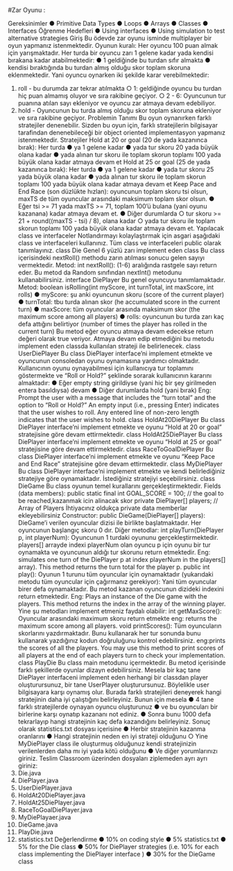 #Zar Oyunu :

Gereksinimler
● Primitive Data Types
● Loops
● Arrays
● Classes
● Interfaces
Öğrenme Hedefleri
● Using interfaces
● Using simulation to test alternative strategies
Giriş
Bu ödevde zar oyunu isminde multiplayer bir oyun yapmanız istenmektedir.
Oyunun kuralı: Her oyuncu 100 puan almak için yarışmaktadır. Her turda bir oyuncu zarı 1
gelene kadar yada kendisi bırakana kadar atabilmektedir:
● 1 geldiğinde bu turdan sıfır almakta
● kendisi bıraktığında bu turdan almış olduğu skor toplam skoruna eklenmektedir.
Yani oyuncu oynarken iki şekilde karar verebilmektedir:
1. roll - bu durumda zar tekrar atılmakta
○ 1: geldiğinde oyuncu bu turdan hiç puan almamış oluyor ve sıra rakibine geçiyor.
○ 2 - 6: Oyuncunun tur puanına atılan sayı ekleniyor ve oyuncu zar atmaya devam
edebiliyor.
2. hold - Oyuncunun bu turda almış olduğu skor toplam skoruna ekleniyor ve sıra rakibine
geçiyor.
Problemin Tanımı
Bu oyun oynanırken farklı stratejiler denenebilir. Sizden bu oyun için, farklı stratejilerin bilgisayar
tarafindan denenebileceği bir object oriented implementasyon yapmanız istenmektedir.
Stratejiler
Hold at 20 or goal (20 de yada kazanınca bırak): Her turda
● ya 1 gelene kadar
● yada tur skoru 20 yada büyük olana kadar
● yada alınan tur skoru ile toplam skorun toplamı 100 yada büyük olana kadar atmaya
devam et
Hold at 25 or goal (25 de yada kazanınca bırak): Her turda
● ya 1 gelene kadar
● yada tur skoru 25 yada büyük olana kadar
● yada alınan tur skoru ile toplam skorun toplamı 100 yada büyük olana kadar atmaya
devam et
Keep Pace and End Race (son düzlükte hızlan): oyuncunun toplam skoru tsi olsun, maxTS
de tüm oyuncular arasındaki maksimum toplam skor olsun.
● Eğer tsi >= 71 yada maxTS >= 71, toplam 100’ü bulana (yani oyunu kazanana) kadar
atmaya devam et.
● Diğer durumlarda
○ tur skoru >= 21 + round((maxTS - tsi) / 8), olana kadar
○ yada tur skoru ile toplam skorun toplamı 100 yada büyük olana kadar atmaya
devam et.
Yapılacak class ve interfaceler
Notlandırmayı kolaylaştırmak için asgari aşağıdaki class ve interfaceleri kullanınız. Tüm class ve
interfaceleri public olarak tanımlayınız.
class Die
Genel 6 yüzlü zarı implement eden class
Bu class içerisindeki nextRoll() methodu zarın atılması sonucu gelen sayıyı vermektedir.
Metod:
int nextRoll(): (1-6) aralığında rastgele sayı return eder. Bu metod da Random
sınıfından nextInt() metodunu kullanabilirsiniz.
interface DiePlayer
Bu genel oyuncuyu tanımlamaktadır.
Metod:
boolean isRolling(int myScore, int turnTotal, int maxScore, int rolls)
● myScore: şu anki oyuncunun skoru (score of the current player)
● turnTotal: tbu turda alınan skor (he accumulated score in the current turn)
● maxScore: tüm oyuncular arasında maksimum skor (the maximum score among all
players)
● rolls: oyuncunun bu turda zarı kaç defa attığını belirtiyor (number of times the player
has rolled in the current turn)
Bu metod eğer oyuncu atmaya devam edecekse return değeri olarak true veriyor. Atmaya
devam edip etmediğini bu metodu implement eden classda kullanılan strateji ile belirlenecek.
class UserDiePlayer
Bu class DiePlayer interface’ni implement etmekte ve oyuncunun consoledan oyunu
oynamasına yardımcı olmaktadır.
Kullanıcının oyunu oynayabilmesi için kullanıcıya tur toplamını göstermekte ve “Roll or Hold?”
şeklinde sorarak kullanıcının kararını almaktadır:
● Eğer empty string girildiyse (yani hiç bir şey girilmeden entera basıldıysa) devam
● Diğer durumlarda hold (yani bırak)
Eng: Prompt the user with a message that includes the “turn total” and the option to “Roll or
Hold?” An empty input (i.e., pressing Enter) indicates that the user wishes to roll. Any entered
line of non-zero length indicates that the user wishes to hold.
class HoldAt20DiePlayer
Bu class DiePlayer interface’ni implement etmekte ve oyunu “Hold at 20 or goal” stratejisine
göre devam ettirmektedir.
class HoldAt25DiePlayer
Bu class DiePlayer interface’ni implement etmekte ve oyunu “Hold at 25 or goal” stratejisine
göre devam ettirmektedir.
class RaceToGoalDiePlayer
Bu class DiePlayer interface’ni implement etmekte ve oyunu “Keep Pace and End Race”
stratejisine göre devam ettirmektedir.
class MyDiePlayer
Bu class DiePlayer interface’ni implement etmekte ve kendi belirlediğiniz stratejiye göre
oynamaktadır. İstediğiniz stratejiyi seçebilirsiniz.
class DieGame
Bu class oyunun temel kurallarını gerçekleştirmektedir.
Fields (data members):
public static final int GOAL_SCORE = 100; // the goal to be
reached,kazanmak icin alinacak skor
private DiePlayer[] players; // Array of Players
İhtiyacınız oldukça private data memberlar ekleyebilirsiniz
Constructor:
public DieGame(DiePlayer[] players): DieGame’i verilen oyuncular dizisi ile
birlikte başlatmaktadır. Her oyuncunun başlangıç skoru 0 dır.
Diğer metodlar:
int playTurn(DiePlayer p, int playerNum): Oyuncunun 1 turdaki oyununu
gerçekleştirmektedir. players[] arrayde indexi playerNum olan oyuncu p için oyunu
bir tur oynamakta ve oyuncunun aldığı tur skorunu return etmektedir.
Eng: simulates one turn of the DiePlayer p at index playerNum in the players[] array).
This method returns the turn total for the player p.
public int play(): Oyunun 1 turunu tüm oyuncular için oynamaktadır (yukarıdaki
metodu tüm oyuncular için çağırmanız gerekiyor): Yani tüm oyuncular birer defa
oynamaktadır. Bu metod kazanan oyuncunun dizideki indexini return etmektedir.
Eng: Plays an instance of the Die game with the players. This method returns the index
in the array of the winning player.
Yine şu metodları implement etmeniz faydalı olabilir:
int getMaxScore(): Oyuncular arasındaki maximum skoru return etmekte
eng: returns the maximum score among all players.
void printScores(): Tüm oyuncuların skorlarını yazdırmaktadır. Bunu kullanarak her
tur sonunda bunu kullanarak yazdığınız kodun doğruluğunu kontrol edebilirsiniz.
eng:prints the scores of all the players. You may use this method to print scores of all
players at the end of each players turn to check your implementation.
class PlayDie
Bu class main metodunu içermektedir. Bu metod içerisinde farklı şekillerde oyunlar dizayn
edebilirsiniz. Mesela bir kaç tane DiePlayer interfaceni implement eden herhangi bir classdan
player oluşturursunuz, bir tane UserPlayer oluşturursunuz. Böylelikle user bilgisayara karşı
oynamış olur.
Burada farklı stratejileri deneyerek hangi stratejinin daha iyi çalıştığını belirleyiniz. Bunun için
mesela
● 4 tane farklı stratejilerde oynayan oyuncu oluşturunuz
● ve bu oyuncuları bir birlerine karşı oynatıp kazananı not ediniz.
● Sonra bunu 1000 defa tekrarlayıp hangi stratejinin kaç defa kazandığını belirleyiniz.
Sonuç olarak statistics.txt dosyası içerisine
● Herbir stratejinin kazanma oranlarını
● Hangi stratejinin neden en iyi strateji olduğunu
○ Yine MyDiePlayer class ile oluşturmuş olduğunuz kendi stratejinizin
verilenlerden daha mı iyi yada kötü olduğunu
● Ve diğer yorumlarınızı giriniz.
Teslim
Classroom üzerinden dosyaları ziplemeden ayrı ayrı giriniz:
1. Die.java
2. DiePlayer.java
3. UserDiePlayer.java
4. HoldAt20DiePlayer.java
5. HoldAt25DiePlayer.java
6. RaceToGoalDiePlayer.java
7. MyDiePlayaer.java
8. DieGame.java
9. PlayDie.java
10. statistics.txt
Değerlendirme
● 10% on coding style
● 5% statistics.txt
● 5% for the Die class
● 50% for DiePlayer strategies (i.e. 10% for each class implementing the DiePlayer
interface )
● 30% for the DieGame class
